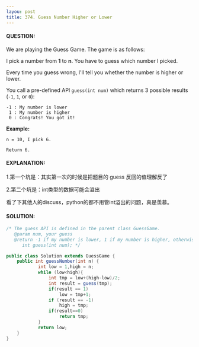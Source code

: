```yaml
---
layou: post
title: 374. Guess Number Higher or Lower
---
```


#### QUESTION:

We are playing the Guess Game. The game is as follows:

I pick a number from **1** to **n**. You have to guess which number I picked.

Every time you guess wrong, I'll tell you whether the number is higher or lower.

You call a pre-defined API `guess(int num)` which returns 3 possible results (`-1`, `1`, or `0`):

```
-1 : My number is lower
 1 : My number is higher
 0 : Congrats! You got it!

```

**Example:**

```
n = 10, I pick 6.

Return 6.
```

#### EXPLANATION:

1.第一个坑是：其实第一次的时候是把题目的 guess 反回的值理解反了

2.第二个坑是：int类型的数据可能会溢出



看了下其他人的discuss，python的都不用管int溢出的问题，真是羡慕。

#### SOLUTION:

```java
/* The guess API is defined in the parent class GuessGame.
   @param num, your guess
   @return -1 if my number is lower, 1 if my number is higher, otherwise return 0
      int guess(int num); */

public class Solution extends GuessGame {
    public int guessNumber(int n) {
            int low = 1,high = n;
            while (low<high){
                int tmp = low+(high-low)/2;
                int result = guess(tmp);
                if(result == 1)
                    low = tmp+1;
                if (result == -1)
                    high = tmp;
                if(result==0)
                    return tmp;
            }
            return low;
    }
}
```

